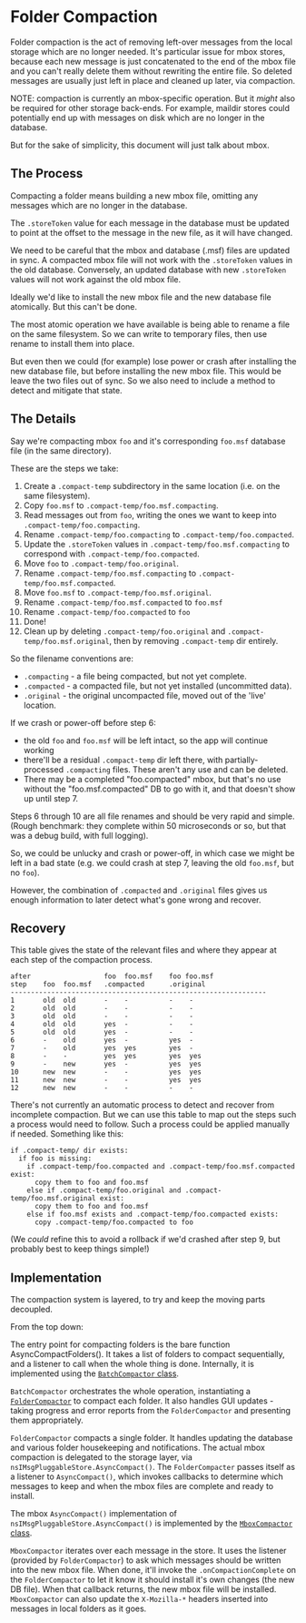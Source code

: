 # Folder Compaction

Folder compaction is the act of removing left-over messages from the local
storage which are no longer needed.
It's particular issue for mbox stores, because each new message is just
concatenated to the end of the mbox file and you can't really delete them
without rewriting the entire file. So deleted messages are usually just left
in place and cleaned up later, via compaction.

NOTE: compaction is currently an mbox-specific operation.
But it _might_ also be required for other storage back-ends.
For example, maildir stores could potentially end up with messages on disk which are no longer in the database.

But for the sake of simplicity, this document will just talk about mbox.

## The Process

Compacting a folder means building a new mbox file, omitting any messages which are no longer in the database.

The `.storeToken` value for each message in the database must be updated to point at the offset to the message in the new file, as it will have changed.

We need to be careful that the mbox and database (.msf) files are updated in sync.
A compacted mbox file will not work with the `.storeToken` values in the old database.
Conversely, an updated database with new `.storeToken` values will not work against the old mbox file.

Ideally we'd like to install the new mbox file and the new database file atomically.
But this can't be done.

The most atomic operation we have available is being able to rename a file on the same filesystem.
So we can write to temporary files, then use rename to install them into place.

But even then we could (for example) lose power or crash after installing the new database file, but before installing the new mbox file.
This would be leave the two files out of sync.
So we also need to include a method to detect and mitigate that state.


## The Details

Say we're compacting mbox `foo` and it's corresponding `foo.msf` database file (in the same directory).

These are the steps we take:

1. Create a `.compact-temp` subdirectory in the same location (i.e. on the same filesystem).
2. Copy `foo.msf` to `.compact-temp/foo.msf.compacting`.
3. Read messages out from `foo`, writing the ones we want to keep into `.compact-temp/foo.compacting`.
4. Rename `.compact-temp/foo.compacting` to `.compact-temp/foo.compacted`.
5. Update the `.storeToken` values in `.compact-temp/foo.msf.compacting` to correspond with `.compact-temp/foo.compacted`.
6. Move `foo` to `.compact-temp/foo.original`.
7. Rename `.compact-temp/foo.msf.compacting` to  `.compact-temp/foo.msf.compacted`.
8. Move `foo.msf` to `.compact-temp/foo.msf.original`.
9. Rename `.compact-temp/foo.msf.compacted` to `foo.msf`
10. Rename `.compact-temp/foo.compacted` to `foo`
11. Done!
12. Clean up by deleting `.compact-temp/foo.original` and `.compact-temp/foo.msf.original`, then by removing `.compact-temp` dir entirely.

So the filename conventions are:
- `.compacting` - a file being compacted, but not yet complete.
- `.compacted` - a compacted file, but not yet installed (uncommitted data).
- `.original` - the original uncompacted file, moved out of the 'live' location.

If we crash or power-off before step 6:
- the old `foo` and `foo.msf` will be left intact, so the app will continue working
- there'll be a residual `.compact-temp` dir left there, with partially-processed `.compacting` files. These aren't any use and can be deleted.
- There may be a completed "foo.compacted" mbox, but that's no use without the "foo.msf.compacted" DB to go with it, and that doesn't show up until step 7.

Steps 6 through 10 are all file renames and should be very rapid and simple.
(Rough benchmark: they complete within 50 microseconds or so, but that was a debug build, with full logging).

So, we could be unlucky and crash or power-off, in which case we might be left in a bad state (e.g. we could crash at step 7, leaving the old `foo.msf`, but no `foo`).

However, the combination of `.compacted` and `.original` files gives us enough information to later detect what's gone wrong and recover.


## Recovery

This table gives the state of the relevant files and where they appear at each step of the compaction process.

```
after                  foo  foo.msf    foo foo.msf
step    foo  foo.msf   .compacted      .original
---------------------------------------------------------------
1       old  old       -    -          -    -
2       old  old       -    -          -    -
3       old  old       -    -          -    -
4       old  old       yes  -          -    -
5       old  old       yes  -          -    -
6       -    old       yes  -          yes  -
7       -    old       yes  yes        yes  -
8       -    -         yes  yes        yes  yes
9       -    new       yes  -          yes  yes
10      new  new       -    -          yes  yes
11      new  new       -    -          yes  yes
12      new  new       -    -          -    -
```

There's not currently an automatic process to detect and recover from incomplete compaction.
But we can use this table to map out the steps such a process would need to follow.
Such a process could be applied manually if needed. Something like this:
```
if .compact-temp/ dir exists:
  if foo is missing:
    if .compact-temp/foo.compacted and .compact-temp/foo.msf.compacted exist:
      copy them to foo and foo.msf
    else if .compact-temp/foo.original and .compact-temp/foo.msf.original exist:
      copy them to foo and foo.msf
    else if foo.msf exists and .compact-temp/foo.compacted exists:
      copy .compact-temp/foo.compacted to foo

```
(We _could_ refine this to avoid a rollback if we'd crashed after step 9, but probably best to keep things simple!)


## Implementation

The compaction system is layered, to try and keep the moving parts decoupled.

From the top down:

The entry point for compacting folders is the bare function AsyncCompactFolders().
It takes a list of folders to compact sequentially, and a listener to call when the whole thing is done.
Internally, it is implemented using the [`BatchCompactor` class](https://searchfox.org/comm-central/search?q=class+BatchCompactor&path=&case=false&regexp=false).

`BatchCompactor` orchestrates the whole operation, instantiating a [`FolderCompactor`](https://searchfox.org/comm-central/search?q=class+FolderCompactor&path=&case=false&regexp=false) to compact each folder.
It also handles GUI updates - taking progress and error reports from the `FolderCompactor` and presenting them appropriately.

`FolderCompactor` compacts a single folder. It handles updating the database and various folder housekeeping and notifications.
The actual mbox compaction is delegated to the storage layer, via `nsIMsgPluggableStore.AsyncCompact()`.
The `FolderCompacter` passes itself as a listener to `AsyncCompact()`, which invokes callbacks to determine which messages to keep and when the mbox files are complete and ready to install.

The mbox `AsyncCompact()` implementation of `nsIMsgPluggableStore.AsyncCompact()` is implemented by the [`MboxCompactor` class](https://searchfox.org/comm-central/search?q=class+MboxCompactor&path=&case=false&regexp=false).

`MboxCompactor` iterates over each message in the store. It uses the listener (provided by `FolderCompactor`) to ask which messages should be written into the new mbox file.
When done, it'll invoke the `.onCompactionComplete` on the `FolderCompactor` to let it know it should install it's own changes (the new DB file).
When that callback returns, the new mbox file will be installed.
`MboxCompactor` can also update the `X-Mozilla-*` headers inserted into messages in local folders as it goes.

